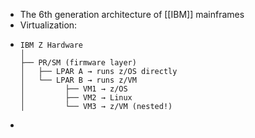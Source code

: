 - The 6th generation architecture of [[IBM]] mainframes
- Virtualization:
- ```
  IBM Z Hardware
  │
  ├── PR/SM (firmware layer)
  │   ├── LPAR A → runs z/OS directly
  │   └── LPAR B → runs z/VM
  │         ├── VM1 → z/OS
  │         ├── VM2 → Linux
  │         └── VM3 → z/VM (nested!)
  ```
-
